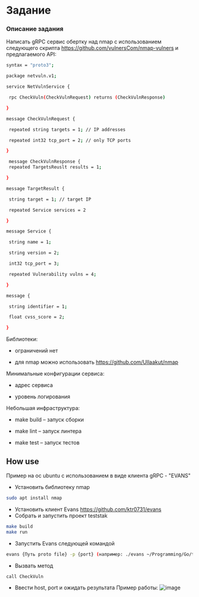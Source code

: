 
# Задание
### Описание задания

Написать gRPC сервис обертку над nmap с использованием следующего скрипта
https://github.com/vulnersCom/nmap-vulners и предлагаемого API:
```sh
syntax = "proto3";

package netvuln.v1;

service NetVulnService {

 rpc CheckVuln(CheckVulnRequest) returns (CheckVulnResponse)

}

message CheckVulnRequest {

 repeated string targets = 1; // IP addresses

 repeated int32 tcp_port = 2; // only TCP ports

}

 message CheckVulnResponse {
 repeated TargetsReuslt results = 1;

}

message TargetResult {

 string target = 1; // target IP

 repeated Service services = 2

}

message Service {

 string name = 1;

 string version = 2;

 int32 tcp_port = 3;

 repeated Vulnerability vulns = 4;

}

message {

 string identifier = 1;

 float cvss_score = 2;

}
```

Библиотеки:

  - ограничений нет

  - для nmap можно использовать https://github.com/Ullaakut/nmap

Минимальные конфигурации сервиса:

  - адрес сервиса

  - уровень логирования

Небольшая инфраструктура:

  - make build – запуск сборки

  - make lint – запуск линтера

  - make test – запуск тестов

## How use
Пример на ос ubuntu с использованием в виде клиента gRPC - "EVANS"

  - Установить библиотеку nmap
```sh
sudo apt install nmap
```
  - Установить клиент Evans https://github.com/ktr0731/evans
  - Собрать и запустить проект teststak
```sh
make build
make run
```
  - Запустить Evans следующей командой
```sh
evans {Путь proto file} -p {port} (например: ./evans ~/Programming/Go/testtask/proto/nmap.proto -p 8080) 
```
  - Вызвать метод 
```sh
call CheckVuln
```
 - Ввести host, port и ожидать результата
Пример работы:
![image](https://user-images.githubusercontent.com/38299755/226746872-6c265588-4d5e-4634-8c88-c137750f3409.png)
